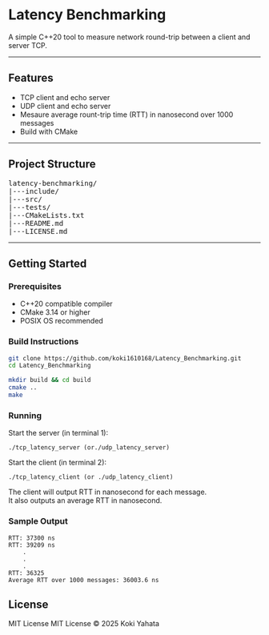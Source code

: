 # Latency Benchmarking

A simple C++20 tool to measure network round-trip between a client and server TCP.

---

## Features
- TCP client and echo server
- UDP client and echo server
- Mesaure average rount-trip time (RTT) in nanosecond over 1000 messages
- Build with CMake
---

## Project Structure
<pre>
latency-benchmarking/
|---include/
|---src/
|---tests/
|---CMakeLists.txt
|---README.md
|---LICENSE.md
</pre>

---

## Getting Started

### Prerequisites

- C++20 compatible compiler
- CMake 3.14 or higher
- POSIX OS recommended

### Build Instructions
```bash
git clone https://github.com/koki1610168/Latency_Benchmarking.git
cd Latency_Benchmarking

mkdir build && cd build
cmake ..
make
```

### Running
Start the server (in terminal 1):
```build
./tcp_latency_server (or./udp_latency_server)
```

Start the client (in terminal 2):
```build
./tcp_latency_client (or ./udp_latency_client)
```
The client will output RTT in nanosecond for each message. \
It also outputs an average RTT in nanosecond.

### Sample Output
```
RTT: 37300 ns
RTT: 39209 ns
    .
    .
    .
RTT: 36325
Average RTT over 1000 messages: 36003.6 ns
```
## License
MIT License 
MIT License © 2025 Koki Yahata



